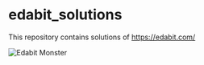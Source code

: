 # edabit_solutions
This repository contains solutions of https://edabit.com/

![Edabit Monster](https://s3.amazonaws.com/edabit-images/monster003.png)
